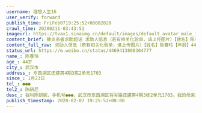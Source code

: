 ```yaml
---
username: 理想人生16
user_verify: forward
publish_time: FriFeb0719:25:52+08002020
crawl_time: 20200211-03:43:51
imageurl: https://tvax1.sinaimg.cn/default/images/default_avatar_male_180.gif?KID=imgbed,tva&Expires=1581373899&ssig=sbU6kv5Mn9,http://n.sinaimg.cn/photo/5213b46e/20181127/timeline_card_small_super_default.png,https://wx3.sinaimg.cn/orj360/007aU7UMly1gbo25dwb8lj30l70hogn3.jpg,https://wx4.sinaimg.cn/orj360/007aU7UMly1gbo25e76f3j30nq166abq.jpg
content_brief: 肺炎患者求助超话 求助人信息（若有相关化验单，请上传图片）【姓名】陈春玲【年龄】44岁【所在城市】武汉市【所在小区、社区】东西湖区还建房4期3拣2单元1703【患病时间】1月23日【联系方式】●●●【其他紧急联系人】陈研尼【病情描述】我叫陈妍妮，手机号●●●，武汉市东西 ...全文
content_full_raw: 求助人信息（若有相关化验单，请上传图片）【姓名】陈春玲【年龄】44岁【所在城市】武汉市【所在小区、社区】东西湖区还建房4期3拣2单元1703【患病时间】1月23日【联系方式】●●●【其他紧急联系人】陈研尼【病情描述】我叫陈妍妮，手机号●●●，武汉市东西湖区将军路还建房4期3栋2单元1703。我的母亲现在已经确诊为新型冠状病毒肺炎，核酸检测阳性，现在身体状况很不好，因此，求助好心人士，希望能尽快让母亲住上院。我妈妈从1月23日开始就一直浑身无力，头晕头痛，咳嗽不止，还断断续续地发烧，直到今天才拿到社区开的单子去定点医院拍了ct做了检查，但医生只能说是疑似病例，还要等居委会上传再等通知看能不能进行下一步安排，但是身边也有这种情况然后又等了十几天的，所以也不知道还要等到什么时候，在家隔离治疗也吃了很多药都没有用，2月4日晚上社区里联系我妈妈已经把我妈妈送到吴家山的酒店隔离了，说是会有医生治疗，2月4日晚上又发烧到了38度以上，但是不知道什么时候能做上检测，已经出现呼吸困难，胸闷等情况，已经在家隔离治疗了12天，断断续续地发烧，2月6日下午做了核酸检测，2月7日已经确诊为阳性。希望可以早日安排我妈妈住院进行治疗！！驻马店
status_url: https://m.weibo.cn/status/4469413808304777
name_: 陈春玲
age_: 44岁
city_: 武汉市
address_: 东西湖区还建房4期3拣2单元1703
since_: 1月23日
tel_: ●●●
tel2_: 陈研尼
desc_: 我叫陈妍妮，手机号●●●，武汉市东西湖区将军路还建房4期3栋2单元1703。我的母亲现在已经确诊为新型冠状病毒肺炎，核酸检测阳性，现在身体状况很不好，因此，求助好心人士，希望能尽快让母亲住上院。我妈妈从1月23日开始就一直浑身无力，头晕头痛，咳嗽不止，还断断续续地发烧，直到今天才拿到社区开的单子去定点医院拍了ct做了检查，但医生只能说是疑似病例，还要等居委会上传再等通知看能不能进行下一步安排，但是身边也有这种情况然后又等了十几天的，所以也不知道还要等到什么时候，在家隔离治疗也吃了很多药都没有用，2月4日晚上社区里联系我妈妈已经把我妈妈送到吴家山的酒店隔离了，说是会有医生治疗，2月4日晚上又发烧到了38度以上，但是不知道什么时候能做上检测，已经出现呼吸困难，胸闷等情况，已经在家隔离治疗了12天，断断续续地发烧，2月6日下午做了核酸检测，2月7日已经确诊为阳性。希望可以早日安排我妈妈住院进行治疗！！驻马店
publish_timestamp: 2020-02-07 19:25:52+08:00
---
```


